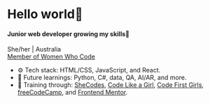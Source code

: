 <h1>Hello world👋</h1>
<h4>Junior web developer growing my skills🌱</h4>
<p>She/her | Australia
  <br>
  <a href="https://www.womenwhocode.com" target="_blank">Member of Women Who Code</a></p>
<ul>
  <li>
    ⚙️ Tech stack: HTML/CSS, JavaScript, and React.
  </li>
  <li>🦋 Future learnings: Python, C#, data, QA, AI/AR, and more.</li>
  <li>💪 Training through: <a href="https://www.shecodes.io" target="_blank">SheCodes</a>, <a href="https://www.codelikeagirl.com" target="_blank">Code Like a Girl</a>, <a href="https://www.codefirstgirls.com" target="_blank">Code First Girls</a>, <a href="https://www.freecodecamp.org" target="_blank">freeCodeCamp</a>, and <a href="https://www.frontendmentor.io" target="_blank">Frontend Mentor</a>.</li>
</ul>


<!---
naomidewys/naomidewys is a ✨ special ✨ repository because its `README.md` (this file) appears on your GitHub profile.
You can click the Preview link to take a look at your changes.
--->
